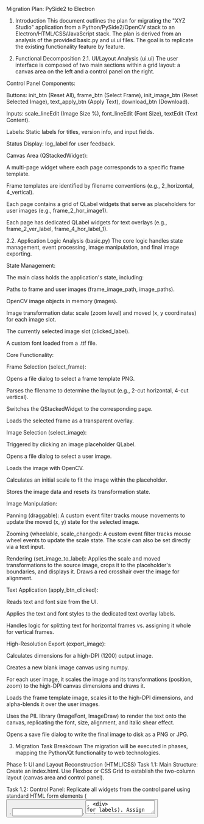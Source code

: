 Migration Plan: PySide2 to Electron
1. Introduction
This document outlines the plan for migrating the "XYZ Studio" application from a Python/PySide2/OpenCV stack to an Electron/HTML/CSS/JavaScript stack. The plan is derived from an analysis of the provided basic.py and ui.ui files. The goal is to replicate the existing functionality feature by feature.

2. Functional Decomposition
2.1. UI/Layout Analysis (ui.ui)
The user interface is composed of two main sections within a grid layout: a canvas area on the left and a control panel on the right.

Control Panel Components:

Buttons: init_btn (Reset All), frame_btn (Select Frame), init_image_btn (Reset Selected Image), text_apply_btn (Apply Text), download_btn (Download).

Inputs: scale_lineEdit (Image Size %), font_lineEdit (Font Size), textEdit (Text Content).

Labels: Static labels for titles, version info, and input fields.

Status Display: log_label for user feedback.

Canvas Area (QStackedWidget):

A multi-page widget where each page corresponds to a specific frame template.

Frame templates are identified by filename conventions (e.g., 2_horizontal, 4_vertical).

Each page contains a grid of QLabel widgets that serve as placeholders for user images (e.g., frame_2_hor_image1).

Each page has dedicated QLabel widgets for text overlays (e.g., frame_2_ver_label, frame_4_hor_label_1).

2.2. Application Logic Analysis (basic.py)
The core logic handles state management, event processing, image manipulation, and final image exporting.

State Management:

The main class holds the application's state, including:

Paths to frame and user images (frame_image_path, image_paths).

OpenCV image objects in memory (images).

Image transformation data: scale (zoom level) and moved (x, y coordinates) for each image slot.

The currently selected image slot (clicked_label).

A custom font loaded from a .ttf file.

Core Functionality:

Frame Selection (select_frame):

Opens a file dialog to select a frame template PNG.

Parses the filename to determine the layout (e.g., 2-cut horizontal, 4-cut vertical).

Switches the QStackedWidget to the corresponding page.

Loads the selected frame as a transparent overlay.

Image Selection (select_image):

Triggered by clicking an image placeholder QLabel.

Opens a file dialog to select a user image.

Loads the image with OpenCV.

Calculates an initial scale to fit the image within the placeholder.

Stores the image data and resets its transformation state.

Image Manipulation:

Panning (draggable): A custom event filter tracks mouse movements to update the moved (x, y) state for the selected image.

Zooming (wheelable, scale_changed): A custom event filter tracks mouse wheel events to update the scale state. The scale can also be set directly via a text input.

Rendering (set_image_to_label): Applies the scale and moved transformations to the source image, crops it to the placeholder's boundaries, and displays it. Draws a red crosshair over the image for alignment.

Text Application (apply_btn_clicked):

Reads text and font size from the UI.

Applies the text and font styles to the dedicated text overlay labels.

Handles logic for splitting text for horizontal frames vs. assigning it whole for vertical frames.

High-Resolution Export (export_image):

Calculates dimensions for a high-DPI (1200) output image.

Creates a new blank image canvas using numpy.

For each user image, it scales the image and its transformations (position, zoom) to the high-DPI canvas dimensions and draws it.

Loads the frame template image, scales it to the high-DPI dimensions, and alpha-blends it over the user images.

Uses the PIL library (ImageFont, ImageDraw) to render the text onto the canvas, replicating the font, size, alignment, and italic shear effect.

Opens a save file dialog to write the final image to disk as a PNG or JPG.

3. Migration Task Breakdown
The migration will be executed in phases, mapping the Python/Qt functionality to web technologies.

Phase 1: UI and Layout Reconstruction (HTML/CSS)
Task 1.1: Main Structure: Create an index.html. Use Flexbox or CSS Grid to establish the two-column layout (canvas area and control panel).

Task 1.2: Control Panel: Replicate all widgets from the control panel using standard HTML form elements (<button>, <input>, <textarea>, <div> for labels). Assign unique IDs to each element for JavaScript access.

Task 1.3: Canvas Area:

Create a container div (#canvas-container) with position: relative.

Inside the container, create div elements for each frame template (e.g., <div id="frame-2-hor" class="frame-template">). These will be shown/hidden to mimic the QStackedWidget.

Within each frame template div, create div elements (.photo-slot) that correspond to the QLabel image placeholders. Position them absolutely based on the original UI's layout.

Create an <img> (#frame-overlay) for the transparent frame template, positioned absolutely with a high z-index.

Create div elements (.text-overlay) for text, positioned absolutely with the highest z-index.

Phase 2: State Management and Event Handling (JavaScript)
Task 2.1: Global State Object: Define a single JavaScript object to hold the application's state, mirroring the properties of the Python class.

const state = {
  currentFrameId: null, // e.g., 'frame-2-hor'
  frame: { path: null, element: document.getElementById('frame-overlay') },
  slots: [], // [{ image: null, scale: 100, x: 0, y: 0, element: ... }]
  text: { content: '', fontSize: 12, elements: [...] }
};

Task 2.2: Event Listeners: Attach event listeners (click, input, change) to all control panel elements.

Task 2.3: Frame Selection Logic: On #select-frame-btn click, open a file dialog. Based on the selected file's name, update state.currentFrameId, display the correct frame template div, and set the #frame-overlay's src.

Task 2.4: Image Selection Logic: On .photo-slot click, open a file dialog. Use FileReader to load the image, store its data and initial scale in the corresponding state.slots entry, and trigger a render.

Phase 3: Image Manipulation and Rendering (JavaScript/CSS)
Task 3.1: Image Rendering Function: Create a function renderSlot(index) that reads the x, y, and scale from state.slots[index] and applies them to the slot's <img> element using CSS transform: translate(x, y) scale(value).

Task 3.2: Drag-to-Pan Logic: Add mousedown, mousemove, and mouseup event listeners to .photo-slot. The mousemove handler will calculate the delta from the start position, update the x and y values in the state, and call renderSlot.

Task 3.3: Wheel-to-Zoom Logic: Add a wheel event listener to .photo-slot. The handler will modify the scale value in the state and call renderSlot.

Phase 4: Text Rendering (JavaScript)
Task 4.1: Text Application Logic: On #apply-text-btn click, update the state.text object.

Task 4.2: Text Rendering Function: Create a function renderText() that reads from state.text and updates the innerHTML and style.fontSize of the .text-overlay elements. For vertical text, apply the CSS property writing-mode: vertical-rl;.

Phase 5: High-Resolution Export (HTML Canvas API)
Task 5.1: Export Function: Create an async function exportImage() triggered by the download button.

Task 5.2: Canvas Creation: Create an in-memory <canvas> element. Calculate its width and height based on a target DPI (e.g., 300) and physical dimensions (e.g., 15x10 cm).

Task 5.3: Drawing Images:

Calculate the ratio between the on-screen display size and the high-DPI canvas size.

For each slot, load the user image. Use ctx.drawImage() to render it onto the canvas, applying the state's x, y, and scale values multiplied by the size ratio.

Task 5.4: Drawing Frame and Text:

Draw the frame template image over the entire canvas.

Set canvas context properties (ctx.font, ctx.fillStyle). Use ctx.setTransform() to apply the italic shear effect.

Draw the text using ctx.fillText(), ensuring position and font size are scaled by the size ratio.

Task 5.5: File Download: Convert the canvas to a data URL using canvas.toDataURL(). Create a temporary <a> element with this URL as its href and a download attribute, then programmatically click it to trigger the download.